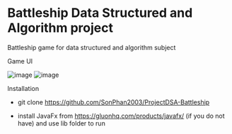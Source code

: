 # Battleship Data Structured and Algorithm project
Battleship game for data structured and algorithm subject

Game UI

![image](https://github.com/SonPhan2003/ProjectDSA-Battleship/assets/146111504/408898f4-252c-4b70-b6fb-f29dbf5de2f2)
![image](https://github.com/SonPhan2003/ProjectDSA-Battleship/assets/146111504/e23aab24-45f6-40b7-b98c-df89dc323b64)


Installation

+ git clone https://github.com/SonPhan2003/ProjectDSA-Battleship

+ install JavaFx from https://gluonhq.com/products/javafx/
  (if you do not have) and use lib folder to run

